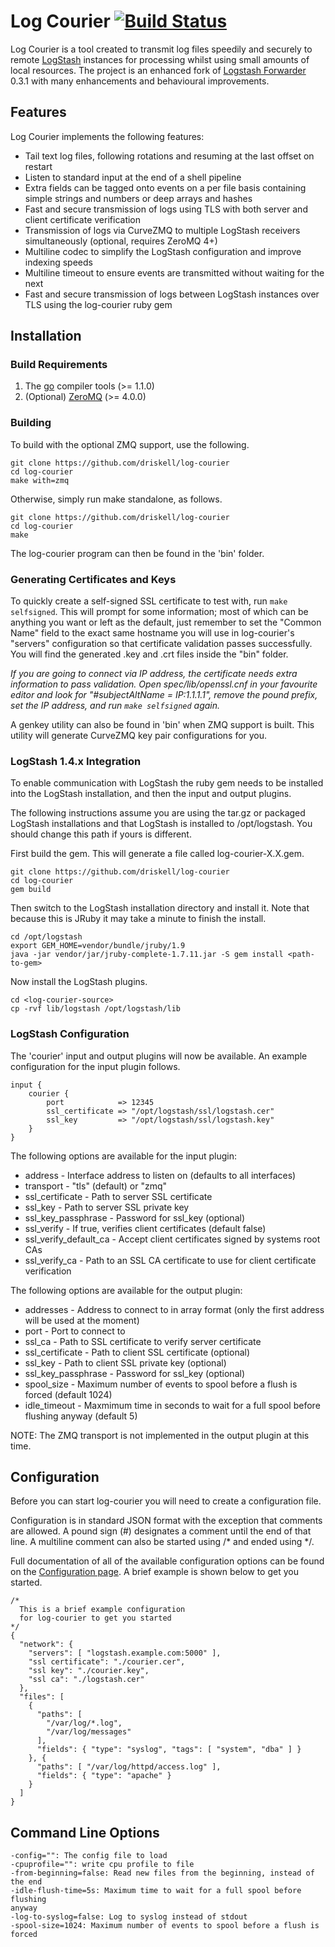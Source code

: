# Log Courier [![Build Status](https://travis-ci.org/driskell/log-courier.svg?branch=stable)](https://travis-ci.org/driskell/log-courier)

Log Courier is a tool created to transmit log files speedily and securely to
remote [LogStash](http://logstash.net) instances for processing whilst using
small amounts of local resources. The project is an enhanced fork of
[Logstash Forwarder](https://github.com/elasticsearch/logstash-forwarder) 0.3.1
with many enhancements and behavioural improvements.

## Features

Log Courier implements the following features:

* Tail text log files, following rotations and resuming at the last offset on
restart
* Listen to standard input at the end of a shell pipeline
* Extra fields can be tagged onto events on a per file basis containing simple
strings and numbers or deep arrays and hashes
* Fast and secure transmission of logs using TLS with both server and client
certificate verification
* Transmission of logs via CurveZMQ to multiple LogStash receivers
simultaneously (optional, requires ZeroMQ 4+)
* Multiline codec to simplify the LogStash configuration and improve indexing
speeds
* Multiline timeout to ensure events are transmitted without waiting for the
next
* Fast and secure transmission of logs between LogStash instances over TLS using
the log-courier ruby gem

## Installation

### Build Requirements

1. The [go](http://golang.org/doc/install) compiler tools (>= 1.1.0)
2. (Optional) [ZeroMQ](http://zeromq.org/intro:get-the-software) (>= 4.0.0)

### Building

To build with the optional ZMQ support, use the following.

    git clone https://github.com/driskell/log-courier
    cd log-courier
    make with=zmq

Otherwise, simply run make standalone, as follows.

    git clone https://github.com/driskell/log-courier
    cd log-courier
    make

The log-courier program can then be found in the 'bin' folder.

### Generating Certificates and Keys

To quickly create a self-signed SSL certificate to test with, run `make
selfsigned`. This will prompt for some information; most of which can be
anything you want or left as the default, just remember to set the
"Common Name" field to the exact same hostname you will use in log-courier's
"servers" configuration so that certificate validation passes successfully. You
will find the generated .key and .crt files inside the "bin" folder.

*If you are going to connect via IP address, the certificate needs extra
information to pass validation. Open spec/lib/openssl.cnf in your favourite
editor and look for "#subjectAltName = IP:1.1.1.1", remove the pound prefix,
set the IP address, and run `make selfsigned` again.*

A genkey utility can also be found in 'bin' when ZMQ support is built. This
utility will generate CurveZMQ key pair configurations for you.

### LogStash 1.4.x Integration

To enable communication with LogStash the ruby gem needs to be installed into
the LogStash installation, and then the input and output plugins.

The following instructions assume you are using the tar.gz or packaged LogStash
installations and that LogStash is installed to /opt/logstash. You should change
this path if yours is different.

First build the gem. This will generate a file called log-courier-X.X.gem.

    git clone https://github.com/driskell/log-courier
    cd log-courier
    gem build

Then switch to the LogStash installation directory and install it. Note that
because this is JRuby it may take a minute to finish the install.

    cd /opt/logstash
    export GEM_HOME=vendor/bundle/jruby/1.9
    java -jar vendor/jar/jruby-complete-1.7.11.jar -S gem install <path-to-gem>

Now install the LogStash plugins.

    cd <log-courier-source>
    cp -rvf lib/logstash /opt/logstash/lib

### LogStash Configuration

The 'courier' input and output plugins will now be available. An example
configuration for the input plugin follows.

    input {
        courier {
            port            => 12345
            ssl_certificate => "/opt/logstash/ssl/logstash.cer"
            ssl_key         => "/opt/logstash/ssl/logstash.key"
        }
    }

The following options are available for the input plugin:

* address - Interface address to listen on (defaults to all interfaces)
* transport - "tls" (default) or "zmq"
* ssl_certificate - Path to server SSL certificate
* ssl_key - Path to server SSL private key
* ssl_key_passphrase - Password for ssl_key (optional)
* ssl_verify - If true, verifies client certificates (default false)
* ssl_verify_default_ca - Accept client certificates signed by systems root CAs
* ssl_verify_ca - Path to an SSL CA certificate to use for client certificate
verification

The following options are available for the output plugin:

* addresses - Address to connect to in array format (only the first address will
be used at the moment)
* port - Port to connect to
* ssl_ca - Path to SSL certificate to verify server certificate
* ssl_certificate - Path to client SSL certificate (optional)
* ssl_key - Path to client SSL private key (optional)
* ssl_key_passphrase - Password for ssl_key (optional)
* spool_size - Maximum number of events to spool before a flush is forced
(default 1024)
* idle_timeout - Maxmimum time in seconds to wait for a full spool before
flushing anyway (default 5)

NOTE: The ZMQ transport is not implemented in the output plugin at this time.

## Configuration

Before you can start log-courier you will need to create a configuration file.

Configuration is in standard JSON format with the exception that comments are
allowed. A pound sign (#) designates a comment until the end of that line.
A multiline comment can also be started using /* and ended using */.

Full documentation of all of the available configuration options can be found on
the [Configuration page](docs/Configuration.md). A brief example is shown below
to get you started.

    /*
      This is a brief example configuration
      for log-courier to get you started
    */
    {
      "network": {
        "servers": [ "logstash.example.com:5000" ],
        "ssl certificate": "./courier.cer",
        "ssl key": "./courier.key",
        "ssl ca": "./logstash.cer"
      },
      "files": [
        {
          "paths": [
            "/var/log/*.log",
            "/var/log/messages"
          ],
          "fields": { "type": "syslog", "tags": [ "system", "dba" ] }
        }, {
          "paths": [ "/var/log/httpd/access.log" ],
          "fields": { "type": "apache" }
        }
      ]
    }

## Command Line Options

    -config="": The config file to load
    -cpuprofile="": write cpu profile to file
    -from-beginning=false: Read new files from the beginning, instead of the end
    -idle-flush-time=5s: Maximum time to wait for a full spool before flushing
    anyway
    -log-to-syslog=false: Log to syslog instead of stdout
    -spool-size=1024: Maximum number of events to spool before a flush is forced
